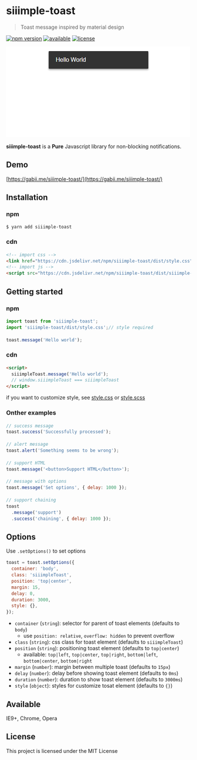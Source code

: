 # siiimple-toast

> Toast message inspired by material design

[![npm version](https://img.shields.io/npm/v/siiimple-toast.svg?style=flat-square)](https://badge.fury.io/js/siiimple-toast)
[![available](https://img.shields.io/badge/available-IE9%2B%2C%20Chrome%2C%20Opera%20-brightgreen.svg?style=flat-square)]()
[![license](https://img.shields.io/github/license/mashape/apistatus.svg?style=flat-square)]()

![demo](./example.gif)

**siiimple-toast** is a **Pure** Javascript library for non-blocking notifications.

## Demo

[https://gabii.me/siiimple-toast/](https://gabii.me/siiimple-toast/)

## Installation

### npm
```
$ yarn add siiimple-toast
```

### cdn
```html
<!-- import css -->
<link href="https://cdn.jsdelivr.net/npm/siiimple-toast/dist/style.css" rel="stylesheet">
<!-- import js -->
<script src="https://cdn.jsdelivr.net/npm/siiimple-toast/dist/siiimple-toast.min.js"></script>
```

## Getting started

### npm

```javascript
import toast from 'siiimple-toast';
import 'siiimple-toast/dist/style.css';// style required

toast.message('Hello world');
```

### cdn
```html
<script>
  siiimpleToast.message('Hello world');
  // window.siiimpleToast === siiimpleToast
</script>
```

 if you want to customize style, see [style.css](./dist/style.css) or [style.scss](./src/style.scss)

### Onther examples

```javascript
// success message
toast.success('Successfully processed');

// alert message
toast.alert('Something seems to be wrong');

// support HTML
toast.message('<button>Support HTML</button>'); 

// message with options
toast.message('Set options', { delay: 1000 });

// support chaining
toast
  .message('support')
  .success('chaining', { delay: 1000 });

```

## Options

Use `.setOptions()` to set options

```javascript
toast = toast.setOptions({
  container: 'body',
  class: 'siiimpleToast',
  position: 'top|center',
  margin: 15,
  delay: 0,
  duration: 3000,
  style: {},
});
```
- `container` (`string`): selector for parent of toast elements (defaults to `body`)
  - use `position: relative`, `overflow: hidden` to prevent overflow
- `class` (`string`): css class for toast element (defaults to `siiimpleToast`)
- `position` (`string`): positioning toast element (defaults to `top|center`)
  - available: `top|left`, `top|center`, `top|right`, `bottom|left`, `bottom|center`, `bottom|right`
- `margin` (`number`): margin between multiple toast (defaults to `15px`)
- `delay` (`number`): delay before showing toast element (defaults to `0ms`)
- `duration` (`number`): duration to show toast element (defaults to `3000ms`)
- `style` (`object`): styles for customize tosat element (defaults to `{}`)

## Available

IE9+, Chrome, Opera

## License

This project is licensed under the MIT License
